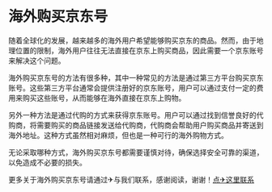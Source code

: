 # 海外购买京东号

随着全球化的发展，越来越多的海外用户希望能够购买京东的商品。然而，由于地理位置的限制，海外用户往往无法直接在京东上购买商品，因此需要一个京东账号来解决这个问题。

海外购买京东号的方法有很多种，其中一种常见的方法是通过第三方平台购买京东账号。这些第三方平台通常会提供注册好的京东账号，用户可以通过支付一定的费用来购买这些账号，从而能够在海外直接在京东上购物。

另外一种方法是通过代购的方式来获得京东账号。用户可以通过找到信誉良好的代购商，将需要购买的商品链接发送给代购商，代购商会帮助用户购买商品并寄送到海外地址。这种方式虽然相对麻烦，但也是一种可行的海外购物方式。

无论采取哪种方式，海外购买京东号都需要谨慎对待，确保选择安全可靠的渠道，以免造成不必要的损失。

更多关于海外购买京东号请通过✈与我们联系，感谢阅读，谢谢！[点✈这里联系](https://1.k02.cc)
